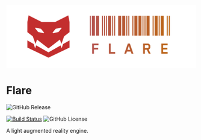 ![Flare Logo](https://github.com/RimorRes/Flare/blob/master/data/Logotype.png?raw=true)

# Flare

![GitHub Release](https://img.shields.io/github/v/release/RimorRes/Flare)

[![Build Status](https://app.travis-ci.com/RimorRes/Flare.svg?token=ie2huUTTtfCW4FNpTpcq&branch=master)](https://app.travis-ci.com/RimorRes/Flare)
![GitHub License](https://img.shields.io/github/license/RimorRes/Flare)

A light augmented reality engine.
